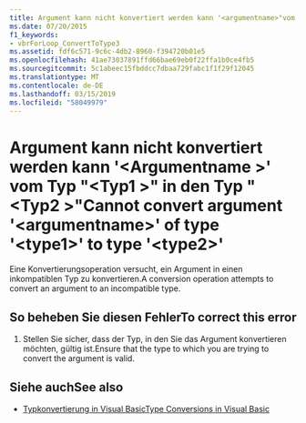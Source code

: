 ```yaml
---
title: Argument kann nicht konvertiert werden kann '<argumentname>"vom Typ"<type1>' in Typ'<type2>"
ms.date: 07/20/2015
f1_keywords:
- vbrForLoop_ConvertToType3
ms.assetid: fdf6c571-9c6c-4db2-8960-f394720b01e5
ms.openlocfilehash: 41ae73037891ffd66bae69eb0f22ffa1b0ce4fb5
ms.sourcegitcommit: 5c1abeec15fbddcc7dbaa729fabc1f1f29f12045
ms.translationtype: MT
ms.contentlocale: de-DE
ms.lasthandoff: 03/15/2019
ms.locfileid: "58049979"
---
```

# <a name="cannot-convert-argument-argumentname-of-type-type1-to-type-type2"></a><span data-ttu-id="0a1d4-102">Argument kann nicht konvertiert werden kann '\<Argumentname >' vom Typ "\<Typ1 >" in den Typ "\<Typ2 >"</span><span class="sxs-lookup"><span data-stu-id="0a1d4-102">Cannot convert argument '\<argumentname>' of type '\<type1>' to type '\<type2>'</span></span>
<span data-ttu-id="0a1d4-103">Eine Konvertierungsoperation versucht, ein Argument in einen inkompatiblen Typ zu konvertieren.</span><span class="sxs-lookup"><span data-stu-id="0a1d4-103">A conversion operation attempts to convert an argument to an incompatible type.</span></span>  
  
## <a name="to-correct-this-error"></a><span data-ttu-id="0a1d4-104">So beheben Sie diesen Fehler</span><span class="sxs-lookup"><span data-stu-id="0a1d4-104">To correct this error</span></span>  
  
1.  <span data-ttu-id="0a1d4-105">Stellen Sie sicher, dass der Typ, in den Sie das Argument konvertieren möchten, gültig ist.</span><span class="sxs-lookup"><span data-stu-id="0a1d4-105">Ensure that the type to which you are trying to convert the argument is valid.</span></span>  
  
## <a name="see-also"></a><span data-ttu-id="0a1d4-106">Siehe auch</span><span class="sxs-lookup"><span data-stu-id="0a1d4-106">See also</span></span>

- [<span data-ttu-id="0a1d4-107">Typkonvertierung in Visual Basic</span><span class="sxs-lookup"><span data-stu-id="0a1d4-107">Type Conversions in Visual Basic</span></span>](../../visual-basic/programming-guide/language-features/data-types/type-conversions.md)
